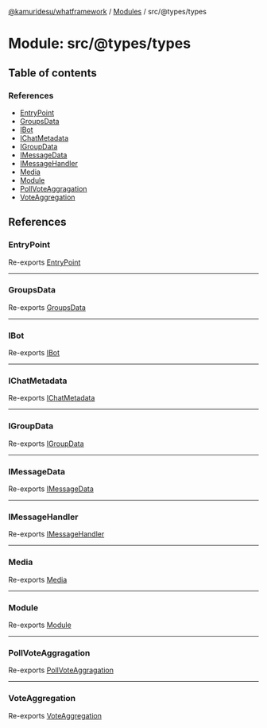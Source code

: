 [@kamuridesu/whatframework](../README.md) / [Modules](../modules.md) / src/@types/types

# Module: src/@types/types

## Table of contents

### References

- [EntryPoint](src__types_types.md#entrypoint)
- [GroupsData](src__types_types.md#groupsdata)
- [IBot](src__types_types.md#ibot)
- [IChatMetadata](src__types_types.md#ichatmetadata)
- [IGroupData](src__types_types.md#igroupdata)
- [IMessageData](src__types_types.md#imessagedata)
- [IMessageHandler](src__types_types.md#imessagehandler)
- [Media](src__types_types.md#media)
- [Module](src__types_types.md#module)
- [PollVoteAggragation](src__types_types.md#pollvoteaggragation)
- [VoteAggregation](src__types_types.md#voteaggregation)

## References

### EntryPoint

Re-exports [EntryPoint](../interfaces/src__types_bot.EntryPoint.md)

___

### GroupsData

Re-exports [GroupsData](../interfaces/src__types_bot.GroupsData.md)

___

### IBot

Re-exports [IBot](../interfaces/src__types_bot.IBot.md)

___

### IChatMetadata

Re-exports [IChatMetadata](../interfaces/src__types_chatMetadata.IChatMetadata.md)

___

### IGroupData

Re-exports [IGroupData](../interfaces/src__types_groupData.IGroupData.md)

___

### IMessageData

Re-exports [IMessageData](../interfaces/src__types_messageData.IMessageData.md)

___

### IMessageHandler

Re-exports [IMessageHandler](../interfaces/src__types_bot.IMessageHandler.md)

___

### Media

Re-exports [Media](../interfaces/src__types_bot.Media.md)

___

### Module

Re-exports [Module](../interfaces/src__types_bot.Module.md)

___

### PollVoteAggragation

Re-exports [PollVoteAggragation](../interfaces/src__types_pollData.PollVoteAggragation.md)

___

### VoteAggregation

Re-exports [VoteAggregation](../interfaces/src__types_pollData.VoteAggregation.md)
